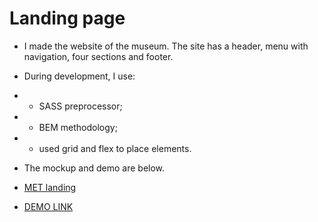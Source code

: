 # Landing page

- I made the website of the museum. The site has a header, menu with navigation, four sections and footer.
- During development, I use:
- - SASS preprocessor;
- - BEM methodology;
- - used grid and flex to place elements.

- The mockup and demo are below.

- [MET landing](https://www.figma.com/file/lSR1m42L9YwzQwzzxKwHpw/THE-MET)
- [DEMO LINK](https://vladyslavkolisnyk.github.io/layout_landing-page/)
